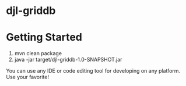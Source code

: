 # djl-griddb
# Getting Started
1. mvn clean package
2. java -jar target/djl-griddb-1.0-SNAPSHOT.jar

You can use any IDE or code editing tool for developing on any platform. Use your favorite!

